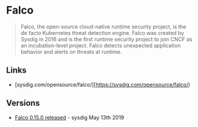 # Falco

> Falco, the open-source cloud-native runtime security project, is the de facto Kubernetes threat detection engine. Falco was created by Sysdig in 2016 and is the first runtime security project to join CNCF as an incubation-level project. Falco detects unexpected application behavior and alerts on threats at runtime.

## Links

- [sysdig.com/opensource/falco/][https://sysdig.com/opensource/falco/)

## Versions

- [Falco 0.15.0 released](https://sysdig.com/blog/falco-0-15-0-released/) - sysdig May 13th 2019
